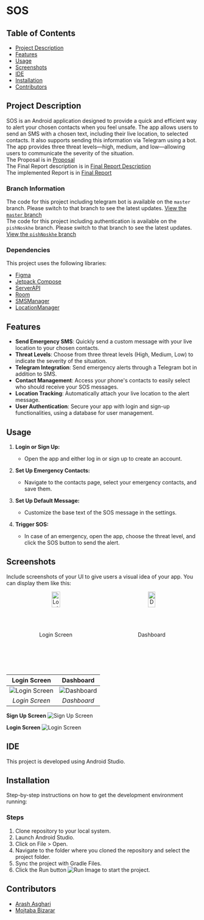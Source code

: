 # SOS

## Table of Contents
- [Project Description](#project-description)
- [Features](#features)
- [Usage](#usage)
- [Screenshots](#screenshots)
- [IDE](#ide)
- [Installation](#installation)
- [Contributors](#contributors)

## Project Description
SOS is an Android application designed to provide a quick and efficient way to alert your chosen contacts when you feel unsafe. The app allows users to send an SMS with a chosen text, including their live location, to selected contacts. It also supports sending this information via Telegram using a bot. The app provides three threat levels—high, medium, and low—allowing users to communicate the severity of the situation. <br />
The Proposal is in [Proposal](./Proposal.pdf) <br />
The Final Report description is in [Final Report Description](./FinalReport.pdf) <br />
The implemented Report is in [Final Report](./FinalReport_9931005_9931007_9931061.pdf)

### Branch Information
The code for this project including telegram bot is available on the `master` branch. Please switch to that branch to see the latest updates.
[View the `master` branch](https://github.com/MM-Nazari/Android-programming-Final-Project/tree/master) <br />
The code for this project including authentication is available on the `pishNoskhe` branch. Please switch to that branch to see the latest updates.
[View the `pishNoskhe` branch](https://github.com/MM-Nazari/Android-programming-Final-Project/tree/pishNoskhe) <br />

### Dependencies
This project uses the following libraries:
- [Figma](https://www.figma.com/)
- [Jetpack Compose](https://developer.android.com/jetpack/compose)
- [ServerAPI](https://pymongo.readthedocs.io/en/stable/api/pymongo/server_api.html)
- [Room](https://developer.android.com/training/data-storage/room/)
- [SMSManager](https://developer.android.com/reference/android/telephony/SmsManager)
- [LocationManager](https://developer.android.com/reference/android/location/Location)

## Features
- **Send Emergency SMS**: Quickly send a custom message with your live location to your chosen contacts.
- **Threat Levels**: Choose from three threat levels (High, Medium, Low) to indicate the severity of the situation.
- **Telegram Integration**: Send emergency alerts through a Telegram bot in addition to SMS.
- **Contact Management**: Access your phone's contacts to easily select who should receive your SOS messages.
- **Location Tracking**: Automatically attach your live location to the alert message.
- **User Authentication**: Secure your app with login and sign-up functionalities, using a database for user management.

## Usage
1. **Login or Sign Up:**
   - Open the app and either log in or sign up to create an account.
   
2. **Set Up Emergency Contacts:**
   - Navigate to the contacts page, select your emergency contacts, and save them.

3. **Set Up Default Message:**
   - Customize the base text of the SOS message in the settings.

4. **Trigger SOS:**
   - In case of an emergency, open the app, choose the threat level, and click the SOS button to send the alert.

## Screenshots
Include screenshots of your UI to give users a visual idea of your app. You can display them like this:

<div style="display: flex; justify-content: space-around;">
  <div style="text-align: center;">
    <img src="./screenshots/Sign%20Up.png" alt="Login Screen" style="width: 45%;"/>
    <p>Login Screen</p>
  </div>
  <div style="text-align: center;">
    <img src="screenshots/sign%20in.jpg" alt="Dashboard" style="width: 45%;"/>
    <p>Dashboard</p>
  </div>
</div>



| Login Screen | Dashboard |
|:------------:|:---------:|
| ![Login Screen](./screenshots/Sign%20Up.png) | ![Dashboard](./screenshots/sign%20in.jpg) |
| *Login Screen* | *Dashboard* |



**Sign Up Screen**
![Sign Up Screen](./screenshots/Sign%20Up.png)

**Login Screen**
![Login Screen](./screenshots/sign%20in.jpg)

## IDE
This project is developed using Android Studio.

## Installation
Step-by-step instructions on how to get the development environment running:

### Steps
1. Clone repository to your local system.
2. Launch Android Studio.
3. Click on File > Open.
4. Navigate to the folder where you cloned the repository and select the project folder.
5. Sync the project with Gradle Files.
6. Click the Run button ![Run Image](./Visual-Studio_Run.PNG) to start the project.

## Contributors
- [Arash Asghari](https://github.com/arashari44)
- [Mojtaba Bizarar](https://github.com/mojtababizarar)


